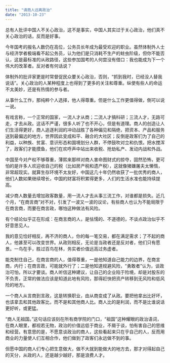 ```yaml
---
title: "请商人远离政治"
date: "2013-10-23"
---
```


总有人批评中国人不关心政治，这不是事实，中国人其实过于关心政治，他们真不关心政治的话，反而是好事。

今年国考的报名人数仍在高位，公务员长年成为最受欢迎的职业。虽然体制外人士与经济学者极端看不起公务员，认为他们是只消耗不生产的蛀虫阶级，但你不能否认，这是最标准的从政路径，这些参加国考的人何尝没有借口：我也能成为下一个伟大的改革者。反对者有何话说？

体制外的批评家更是时常督促民众要关心政治，否则，“抓到我时，已经没人替我说话”。关心政治的人某种程度上也得到了更多的关注和尊重。纵使有些人的命运不太美妙，还是有热情的参与者。

从事什么工作，那纯粹个人选择，他人得尊重。但是什么工作更值得做，倒可以说一说。

有戏言称，一个正常的国家，一流人才从商；二流人才搞科研；三流人才，无路可走，才去从政。这话不严谨，很多人听了也不开心，但是有道理。商人的创造让人们生活得更好，商人追逐利润的冲动战胜了各种偏见和隔绝，把资本、产品和服务送到最偏远的地方，世界因此变成和平、融合的大社区；反倒是政客们为了自己的利益，以种族、贫富、意识形态和国境划分人群，不停鼓吹对立和仇恨。把水搅浑了，政客们才能摸鱼，他们在欢呼声中站出来收税、抢劫私产、发动内战和外战。

中国至今对产权不够尊重，薄熙来那样对商人害命图财式的掠夺，固然恐怖，更可怕的是许多人欢迎收自己的税（比如房产税和遗产税），这就像猪嫌屠夫太懒惰，非常超现实。就算生存环境不太友好，中国这几十年仍然收获了一批优秀的商人，他们人数如果继续增长，中国的财富将积累得更多，人们的生活水准也能持续提高。

减少商人数量去增加政客数量，用一流人才去从事三流工作，对谁都是损失。近几个月，“在商言商”对不对，引发了一波又一波的议论，有些商人也认为不能局限于在商言商，而要在商言政，哪怕这种做法有风险。

有个结论似乎正在形成：在商言商的人，是怯懦的、不道德的，不谈点政治似乎不好意思见人。

我的意见恰好相反，再不济的商人，你的每一笔交易，都在满足需求；了不起的商人，他甚至可以改变世界。从政则相反，无论是当政者还是反对者，他们只有愿景。一鸟在手，胜过百鸟在林，务实者价值远高过务虚者。

能克制住自己，在商言商的人，值得尊重，一是他知道自己能力的边界，在商言商，内行；在商言政，可能就外行了；二是他知道规避风险，“勇敢者”认为，谈政治可怕，所以才要谈。商人听信这种建议，让自己的企业陷于险境，却是对股东的不负责，正常的做法应该是知道此地有风险，那得赶快把资产转移到无风险和低风险的地方。

一个商人从言商到言政，这是转换职业，由从商变成了从政。要把他拿出比好坏，也该拿去和其他政客比，而不是和其他商人比。商人比的是利润，而不是比谁说话更好听，或更猛。

“商人无祖国。”这句话应该刻在所有商学院的门口，“祖国”这种耀眼的政治语词，在商人眼里，都视若无物，政治的价值远低于商业，不屑于谈，怕有害自己的思维和经营。有意思的是，不愿意谈政治的商人，这些看起来只在乎自己的人，反而用商业的力量使人们互相合作，他们做到了政客们永远做不到的事。

但愿中国的商人们专心把生意做大，做不大就到能做大的地方去，那才对得起自己的天分，从政的人，还是越少越好，那是浪费人才。
